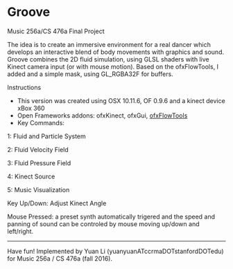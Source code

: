 # Groove

Music 256a/CS 476a Final Project 

The idea is to create an immersive environment for a real dancer which develops an interactive blend of body movements with graphics and sound. Groove combines the 2D fluid simulation, using GLSL shaders with live Kinect camera input (or with mouse motion).
Based on the ofxFlowTools, I added and a simple mask, using GL_RGBA32F for buffers.

Instructions
* This version was created using OSX 10.11.6, OF 0.9.6 and a kinect device xBox 360
* Open Frameworks addons: ofxKinect, ofxGui, <a href="https://github.com/moostrik/ofxFlowTools">ofxFlowTools</a>
* Key Commands:

1: Fluid and Particle System

2: Fluid Velocity Field

3: Fluid Pressure Field 

4: Kinect Source 

5: Music Visualization

Key Up/Down: Adjust Kinect Angle 

Mouse Pressed: a preset synth automatically trigered and the speed and panning of sound can be controled by mouse moving up/down and left/right.

-----------------------------------------------
Have fun!
Implemented by Yuan Li (yuanyuanATccrmaDOTstanfordDOTedu) for Music 256a / CS 476a (fall 2016).
